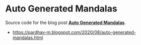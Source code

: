 # Auto Generated Mandalas

Source code for the blog post **[Auto Generated Mandalas](https://pardhav-m.blogspot.com/2020/08/auto-generated-mandalas.html)**.

- https://pardhav-m.blogspot.com/2020/08/auto-generated-mandalas.html
